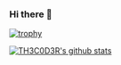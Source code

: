 ### Hi there 👋

[![trophy](https://github-profile-trophy.vercel.app/?username=th3c0d3r&theme=radical)](https://github.com/ryo-ma/github-profile-trophy)

[![TH3C0D3R's github stats](https://githubstats-dun.vercel.app/api?username=th3c0d3r&count_private=true&show_icons=true&theme=radical)](https://github.com/Th3C0D3R/)
